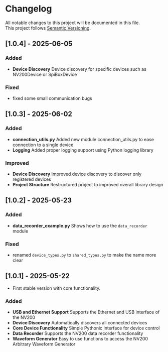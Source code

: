 # Changelog

All notable changes to this project will be documented in this file.  
This project follows [Semantic Versioning](https://semver.org/).

## [1.0.4] - 2025-06-05

### Added

- **Device Discovery** Device discovery for specific devices such as NV200Device or SpiBoxDevice

### Fixed

- fixed some small communication bugs

## [1.0.3] - 2025-06-02

### Added

- **connection_utils.py** Added new module connection_utils.py to ease connection to a single device
- **Logging** Added proper logging support using Python logging library

### Improved

- **Device Discovery** Improved device discovery to discover only registered devices
- **Project Structure** Restructured project to improved overall library design

## [1.0.2] - 2025-05-23

### Added

- **data_recorder_example.py** Shows how to use the `data_recorder` module

### Fixed

- renamed `device_types.py` to `shared_types.py` to make the name more clear

## [1.0.1] - 2025-05-22

- First stable version with core functionality.

### Added

- **USB and Ethernet Support** Supports the Ethernet and USB interface of the NV200
- **Device Discovery** Automatically discovers all connected devices
- **Core Device Functionality** Simple Pythonic interface for device control
- **Data Recorder** Supports the NV200 data recorder functionality
- **Waveform Generator** Easy to use functions to access the NV200 Arbitrary Waveform Generator
